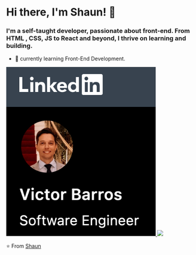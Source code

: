 # Hi there, I'm Shaun! 👋

<h3>I'm a self-taught developer, passionate about front-end. From HTML , CSS, JS to React and beyond, I thrive on learning and building.

</h3>

- 🌱 currently learning Front-End Development.

<a href="https://www.linkedin.com/in/victor-almeida-barros/?locale=en_US">
  <img width="400px" src="https://raw.githubusercontent.com/victorabarros/victorabarros/master/assets/linkedin_profile.png" />
</a>


<a href="https://github.com/victorabarros?tab=repositories">
  <img width="500px" src="https://github-readme-stats.anuraghazra1.vercel.app/api/top-langs/?username=qyperxit&count_private=true&layout=compact&hide=makefile,shell&hide_title=true&hide_border=true" />
</a>

⭐️ From [Shaun](https://github.com/qyperxit)
